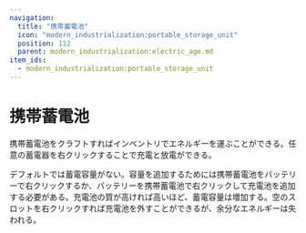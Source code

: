 ```yaml
---
navigation:
  title: "携帯蓄電池"
  icon: "modern_industrialization:portable_storage_unit"
  position: 112
  parent: modern_industrialization:electric_age.md
item_ids:
  - modern_industrialization:portable_storage_unit
---
```


# 携帯蓄電池

携帯蓄電池をクラフトすればインベントリでエネルギーを運ぶことができる。任意の蓄電器を右クリックすることで充電と放電ができる。

<Recipe id="modern_industrialization:electric_age/battery/portable_storage_unit_asbl" />

デフォルトでは蓄電容量がない。容量を追加するためには携帯蓄電池をバッテリーで右クリックするか、バッテリーを携帯蓄電池で右クリックして充電池を追加する必要がある。充電池の質が高ければ高いほど、蓄電容量は増加する。空のスロットを右クリックすれば充電池を外すことができるが、余分なエネルギーは失われる。

